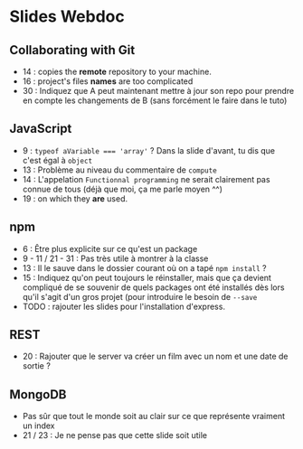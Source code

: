 # Slides Webdoc

## Collaborating with Git

* 14 : copies the **remote** repository to your machine.
* 16 : project's files **names** are too complicated
* 30 : Indiquez que A peut maintenant mettre à jour son repo pour prendre en compte les changements de B (sans forcément le faire dans le tuto)

## JavaScript

* 9 : `typeof aVariable === 'array'` ? Dans la slide d'avant, tu dis que c'est égal à `object`
* 13 : Problème au niveau du commentaire de `compute`
* 14 : L'appelation `Functionnal programming` ne serait clairement pas connue de tous (déjà que moi, ça me parle moyen ^^)
* 19 : on which they **are** used.

## npm

* 6 : Être plus explicite sur ce qu'est un package
* 9 - 11 / 21 - 31 : Pas très utile à montrer à la classe
* 13 : Il le sauve dans le dossier courant où on a tapé `npm install` ?
* 15 : Indiquez qu'on peut toujours le réinstaller, mais que ça devient compliqué de se souvenir de quels packages ont été installés dès lors qu'il s'agit d'un gros projet (pour introduire le besoin de `--save`
* TODO : rajouter les slides pour l'installation d'express.

## REST

* 20 : Rajouter que le server va créer un film avec un nom et une date de sortie ?

## MongoDB

* Pas sûr que tout le monde soit au clair sur ce que représente vraiment un index
* 21 / 23 : Je ne pense pas que cette slide soit utile
